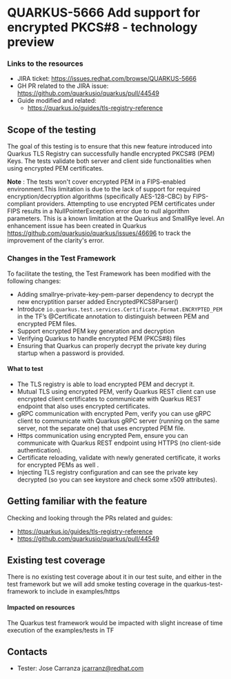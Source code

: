 # QUARKUS-5666 Add support for encrypted PKCS#8 - technology preview

### Links to the resources

- JIRA ticket: https://issues.redhat.com/browse/QUARKUS-5666
- GH PR related to the JIRA issue: https://github.com/quarkusio/quarkus/pull/44549
- Guide modified and related:
    * https://quarkus.io/guides/tls-registry-reference

## Scope of the testing
The goal of this testing is to ensure that this new feature introduced into Quarkus TLS Registry can successfully handle encrypted PKCS#8 (PEM) Keys.
The tests validate both server and client side functionalities when using encrypted PEM certificates.

**Note** : The tests won't cover encrypted PEM in a  FIPS-enabled environment.This limitation is due to the lack of support for required encryption/decryption algorithms
(specifically AES-128-CBC) by FIPS-compliant providers.
Attempting to use encrypted PEM certificates under FIPS results in a NullPointerException error due to null algorithm parameters.
This is a known limitation at the Quarkus and SmallRye level. An enhancement issue has been created in Quarkus
https://github.com/quarkusio/quarkus/issues/46696 to track the improvement of the clarity's error. 

### Changes in the Test Framework

To facilitate the testing, the Test Framework has been modified with the following changes:
   * Adding smallrye-private-key-pem-parser dependency to decrypt the new encryptition parser added EncryptedPKCS8Parser()
   * Introduce `io.quarkus.test.services.Certificate.Format.ENCRYPTED_PEM` in the TF’s @Certificate annotation to distinguish between PEM and encrypted PEM files.  
   * Support encrypted PEM key generation and decryption
   * Verifying Quarkus to handle encrypted PEM (PKCS#8) files
   * Ensuring that Quarkus can properly decrypt the private key during startup when a password is provided.

#### What to test

- The TLS registry is able to load encrypted PEM and decrypt it. 
- Mutual TLS using encrypted PEM, verify Quarkus REST client can use encrypted client certificates to communicate with Quarkus REST endpoint that also uses encrypted certificates. 
- gRPC communication with encrypted Pem, verify you can use gRPC client to communicate with Quarkus gRPC server (running on the same server, not the separate one) that uses encrypted PEM file.
- Https communication using encrypted Pem,  ensure you can communicate with Quarkus REST endpoint using HTTPS (no client-side authentication).
- Certificate reloading, validate with newly generated certificate, it works for encrypted PEMs as well .
- Injecting TLS registry configuration and can see the private key decrypted (so you can see keystore and check some x509 attributes).

## Getting familiar with the feature

Checking and looking through the PRs related and guides:

* https://quarkus.io/guides/tls-registry-reference
* https://github.com/quarkusio/quarkus/pull/44549


## Existing test coverage
There is no existing test coverage about it in our test suite, and either in the test framework but 
we will add smoke testing coverage in the quarkus-test-framework to include in examples/https

#### Impacted on resources
The Quarkus test framework would be impacted with slight increase of time execution of the examples/tests in TF

## Contacts

* Tester: Jose Carranza <jcarranz@redhat.com>